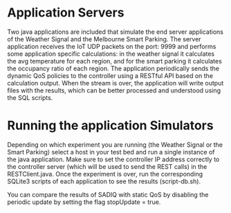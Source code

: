 # Application Servers
Two java applications are included that simulate the end server applications of the Weather Signal and the Melbourne Smart Parking. 
The server application receives the IoT UDP packets on the port: 9999 and performs some application specific calculations: in the weather signal it calculates the avg temperature for each region, and for the smart parking it calculates the occupancy ratio of each region. The application periodically sends the dynamic QoS policies to the controller using a RESTful API based on the calculation output. 
When the stream is over, the application will write output files with the results, which can be better processed and understood using the SQL scripts. 

# Running the application Simulators 
Depending on which experiment you are running (the Weather Signal or the Smart Parking) select a host in your test bed and run a single instance of the java application. Make sure to set the controller IP address correctly to the controller server (which will be used to send the REST calls) in the RESTClient.java. Once the experiment is over, run the corresponding SQLite3 scripts of each application to see the results (script-db.sh).

You can compare the results of SADIQ with static QoS by disabling the periodic update by setting the flag stopUpdate = true.

